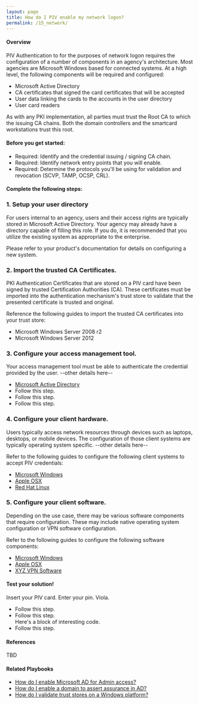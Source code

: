 ```yaml
---
layout: page
title: How do I PIV enable my network logon?
permalink: /15_network/
---
```

<script>
$(function() {
  $( "#accordion" ).accordion({
    heightStyle: "content",
    collapsible: "true"
  });
});
</script>
#### Overview

PIV Authentication to for the purposes of network logon requires the configuration of a number of components in an agency's architecture. Most agencies are Microsoft Windows based for connected systems. At a high level, the following components will be required and configured:
<ul>
<li>Microsoft Active Directory</li>
<li>CA certificates that signed the card certificates that will be accepted</li>
<li>User data linking the cards to the accounts in the user directory</li>
<li>User card readers</li>
</ul>

As with any PKI implementation, all parties must trust the Root CA to which the issuing CA chains. Both the domain controllers and the smartcard workstations trust this root.

#### Before you get started:
<ul>
<li>Required: Identify and the credential issuing / signing CA chain.</li>
<li>Required: Identify network entry points that you will enable.</li>
<li>Required: Determine the protocols you'll be using for validation and revocation (SCVP, TAMP, OCSP, CRL).</li>
</ul>

#### Complete the following steps:
<div id="accordion">
  <h3>1. Setup your user directory</h3>
  <div>
    <p>For users internal to an agency, users and their access rights are typically stored in Microsoft Active Directory. Your agency may already have a directory capable of filling this role. If you do, it is recommended that you utilize the existing system as appropriate to the enterprise.
    <p>Please refer to your product's documentation for details on configuring a new system.</p>
  </div>
  <h3>2. Import the trusted CA Certificates.</h3>
  <div>
    <p>PKI Authentication Certificates that are stored on a PIV card have been signed by trusted Certification Authorities (CA). These certificates must be imported into the authentication mechanism's trust store to validate that the presented certificate is trusted and original.</p>
    <p>Reference the following guides to import the trusted CA certificates into your trust store:</p>
    <ul>
    <li>Microsoft Windows Server 2008 r2</li>
    <li>Microsoft Windows Server 2012</li>
    </ul>
  </div>
  <h3>3. Configure your access management tool.</h3>
  <div>
    <p>Your access management tool must be able to authenticate the credential provided by the user. --other details here--</p>
    <ul>
      <li><a href="{{ site.baseurl }}/3_ad/">Microsoft Active Directory</a></li>
      <li>Follow this step.</li>
      <li>Follow this step.</li>
      <li>Follow this step.</li>
    </ul>
  </div>
  <h3>4. Configure your client hardware.</h3>
  <div>
    <p>Users typically access network resources through devices such as laptops, desktops, or mobile devices. The configuration of those client systems are typically operating system specific. --other details here--</p>
    <p>Refer to the following guides to configure the following client systems to accept PIV credentials:</p>
    <ul>
    <li><a href="{{ site.baseurl }}/3_ad/">Microsoft Windows</a></li>
    <li><a href="{{ site.baseurl }}/2_mac/">Apple OSX</a></li>
    <li><a href="{{ site.baseurl }}/1_unix/">Red Hat Linux</a></li>
    </ul>
  </div>
  <h3>5. Configure your client software.</h3>
  <div>
    <p>Depending on the use case, there may be various software components that require configuration. These may include native operating system configuration or VPN software configuration.</p>
    <p>Refer to the following guides to configure the following software components:</p>
    <ul>
    <li><a href="{{ site.baseurl }}/3_ad/">Microsoft Windows</a></li>
    <li><a href="{{ site.baseurl }}/2_mac/">Apple OSX</a></li>
    <li><a href="{{ site.baseurl }}/2_mac/">XYZ VPN Software</a></li>
    </ul>
  </div>
</div>

#### Test your solution!

  Insert your PIV card. Enter your pin. Viola.
  <ul>
    <li>Follow this step.</li>
    <li>Follow this step.<br/>
      <div class="code">Here's a block of interesting code.</div>
    </li>
    <li>Follow this step.</li>
  </ul>

#### References

TBD

#### Related Playbooks

<ul>
<li><a href="{{ site.baseurl }}/4_adadmin/" title="How do I enable Microsoft AD for Admin access?">How do I enable Microsoft AD for Admin access?</a></li>
<li><a href="{{ site.baseurl }}/5_domainassert/" title="How do I enable a domain to assert assurance in AD?">How do I enable a domain to assert assurance in AD?</a></li>
<li><a href="{{ site.baseurl }}/9_trustwindows/" title="How do I validate trust stores on a Windows platform?">How do I validate trust stores on a Windows platform?</a></li>
</ul>
